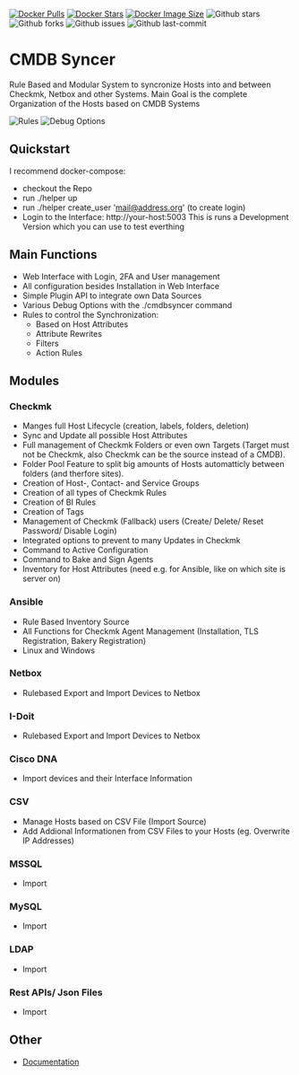 [![Docker Pulls](https://badgen.net/docker/pulls/jgrehl/cmdbsyncer?icon=docker&label=pulls)](https://hub.docker.com/r/jgrehl/cmdbsyncer/)
[![Docker Stars](https://badgen.net/docker/stars/jgrehl/cmdbsyncer?icon=docker&label=stars)](https://hub.docker.com/r/jgrehl/cmdbsyncer/)
[![Docker Image Size](https://badgen.net/docker/size/jgrehl/cmdbsyncer?icon=docker&label=image%20size)](https://hub.docker.com/r/jgrehl/cmdbsyncer/)
![Github stars](https://badgen.net/github/stars/jgrehl/cmdbsyncer?icon=github&label=stars)
![Github forks](https://badgen.net/github/forks/jgrehl/cmdbsyncer?icon=github&label=forks)
![Github issues](https://img.shields.io/github/issues/jgrehl/cmdbsyncer)
![Github last-commit](https://img.shields.io/github/last-commit/jgrehl/cmdbsyncer)

# CMDB Syncer

Rule Based and Modular System to syncronize Hosts into and between Checkmk, Netbox and other Systems.
Main Goal is the complete Organization of the Hosts based on CMDB Systems


![Rules](https://user-images.githubusercontent.com/899110/201333967-2d7f3f35-cc69-4cad-931f-1da096f94056.png)
![Debug Options](https://user-images.githubusercontent.com/899110/201333725-d699d50f-a5eb-4539-a3af-3db3e0647ebb.png)

## Quickstart
I recommend docker-compose:
- checkout the Repo
- run ./helper up
- run ./helper create_user 'mail@address.org' (to create login)
- Login to the Interface: http://your-host:5003
This is runs a Development Version which you can use to test everthing

## Main Functions
- Web Interface with Login, 2FA and User management
- All configuration besides Installation in Web Interface
- Simple Plugin API to integrate own Data Sources
- Various Debug Options with the ./cmdbsyncer command
- Rules to control the Synchronization:
  - Based on Host Attributes
  - Attribute Rewrites
  - Filters
  - Action Rules

## Modules
### Checkmk
- Manges full Host Lifecycle (creation, labels, folders, deletion)
- Sync and Update all possible Host Attributes
- Full management of Checkmk Folders
 or even own Targets (Target must not be Checkmk, also Checkmk can be the source instead of a CMDB).
- Folder Pool Feature to split big amounts of Hosts automatticly between folders (and therfore sites).
- Creation of Host-, Contact- and Service Groups
- Creation of all types of Checkmk Rules
- Creation of BI Rules
- Creation of Tags
- Management of Checkmk (Fallback) users (Create/ Delete/ Reset Password/ Disable Login)
- Integrated options to prevent to many Updates in Checkmk
- Command to Active Configuration
- Command to Bake and Sign Agents
- Inventory for Host Attributes (need e.g. for Ansible, like on which site is server on)

### Ansible
- Rule Based Inventory Source
- All Functions for Checkmk Agent Management (Installation, TLS Registration, Bakery Registration)
- Linux and Windows

### Netbox
- Rulebased Export and Import Devices to Netbox

### I-Doit
- Rulebased Export and Import Devices to Netbox

### Cisco DNA
- Import devices and their Interface Information

### CSV
- Manage Hosts based on CSV File (Import Source)
- Add Addional Informationen from CSV Files to your Hosts (eg. Overwrite IP Addresses)

### MSSQL
- Import

### MySQL
- Import

### LDAP
- Import

### Rest APIs/ Json Files
- Import

## Other
- [Documentation](https://cmdbsyncer.readthedocs.io/en/latest/)
